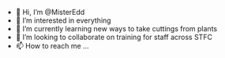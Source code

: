 - 👋 Hi, I’m @MisterEdd
- 👀 I’m interested in everything
- 🌱 I’m currently learning new ways to take cuttings from plants
- 💞️ I’m looking to collaborate on training for staff across STFC
- 📫 How to reach me ...

<!---
MisterEdd/MisterEdd is a ✨ special ✨ repository because its `README.md` (this file) appears on your GitHub profile.
You can click the Preview link to take a look at your changes.
--->
